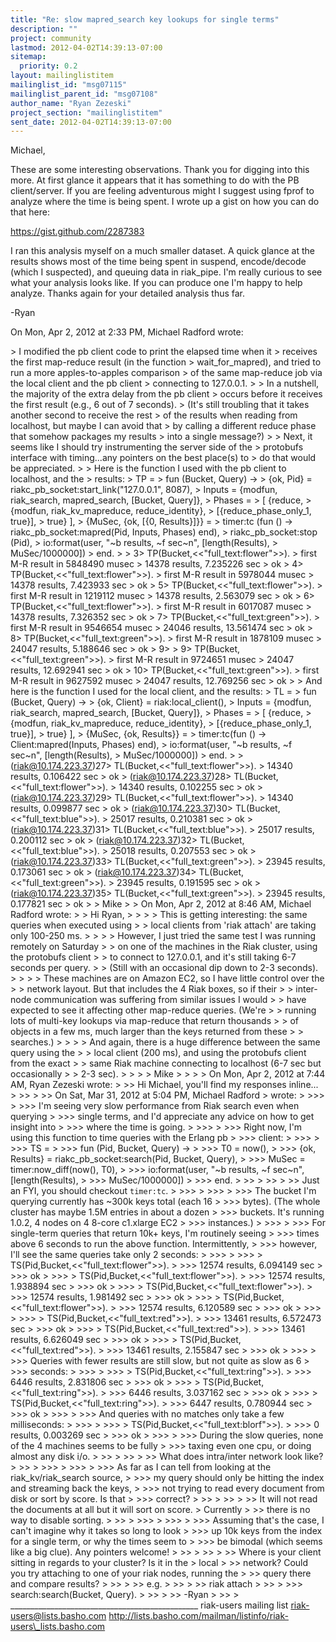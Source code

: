 ```yaml
---
title: "Re: slow mapred_search key lookups for single terms"
description: ""
project: community
lastmod: 2012-04-02T14:39:13-07:00
sitemap:
  priority: 0.2
layout: mailinglistitem
mailinglist_id: "msg07115"
mailinglist_parent_id: "msg07108"
author_name: "Ryan Zezeski"
project_section: "mailinglistitem"
sent_date: 2012-04-02T14:39:13-07:00
---
```



Michael,

These are some interesting observations. Thank you for digging into this
more. At first glance it appears that it has something to do with the PB
client/server. If you are feeling adventurous might I suggest using fprof
to analyze where the time is being spent. I wrote up a gist on how you can
do that here:

https://gist.github.com/2287383

I ran this analysis myself on a much smaller dataset. A quick glance at
the results shows most of the time being spent in suspend, encode/decode
(which I suspected), and queuing data in riak\_pipe. I'm really curious to
see what your analysis looks like. If you can produce one I'm happy to
help analyze. Thanks again for your detailed analysis thus far.

-Ryan



On Mon, Apr 2, 2012 at 2:33 PM, Michael Radford  wrote:

&gt; I modified the pb client code to print the elapsed time when it
&gt; receives the first map-reduce result (in the function
&gt; wait\_for\_mapred), and tried to run a more apples-to-apples comparison
&gt; of the same map-reduce job via the local client and the pb client
&gt; connecting to 127.0.0.1.
&gt;
&gt; In a nutshell, the majority of the extra delay from the pb client
&gt; occurs before it receives the first result (e.g., 6 out of 7 seconds).
&gt; (It's still troubling that it takes another second to receive the rest
&gt; of the results when reading from localhost, but maybe I can avoid that
&gt; by calling a different reduce phase that somehow packages my results
&gt; into a single message?)
&gt;
&gt; Next, it seems like I should try instrumenting the server side of the
&gt; protobufs interface with timing...any pointers on the best place(s) to
&gt; do that would be appreciated.
&gt;
&gt; Here is the function I used with the pb client to localhost, and the
&gt; results:
&gt; TP =
&gt; fun (Bucket, Query) -&gt;
&gt; {ok, Pid} = riakc\_pb\_socket:start\_link("127.0.0.1", 8087),
&gt; Inputs = {modfun, riak\_search, mapred\_search, [Bucket, Query]},
&gt; Phases =
&gt; [ {reduce,
&gt; {modfun, riak\_kv\_mapreduce, reduce\_identity},
&gt; [{reduce\_phase\_only\_1, true}],
&gt; true} ],
&gt; {MuSec, {ok, [{0, Results}]}} =
&gt; timer:tc (fun () -&gt; riakc\_pb\_socket:mapred(Pid, Inputs, Phases) end),
&gt; riakc\_pb\_socket:stop (Pid),
&gt; io:format(user, "~b results, ~f sec~n", [length(Results),
&gt; MuSec/1000000])
&gt; end.
&gt;
&gt; 3&gt; TP(Bucket,&lt;&lt;"full\_text:flower"&gt;&gt;).
&gt; first M-R result in 5848490 musec
&gt; 14378 results, 7.235226 sec
&gt; ok
&gt; 4&gt; TP(Bucket,&lt;&lt;"full\_text:flower"&gt;&gt;).
&gt; first M-R result in 5978044 musec
&gt; 14378 results, 7.423933 sec
&gt; ok
&gt; 5&gt; TP(Bucket,&lt;&lt;"full\_text:flower"&gt;&gt;).
&gt; first M-R result in 1219112 musec
&gt; 14378 results, 2.563079 sec
&gt; ok
&gt; 6&gt; TP(Bucket,&lt;&lt;"full\_text:flower"&gt;&gt;).
&gt; first M-R result in 6017087 musec
&gt; 14378 results, 7.326352 sec
&gt; ok
&gt; 7&gt; TP(Bucket,&lt;&lt;"full\_text:green"&gt;&gt;).
&gt; first M-R result in 9546654 musec
&gt; 24046 results, 13.561474 sec
&gt; ok
&gt; 8&gt; TP(Bucket,&lt;&lt;"full\_text:green"&gt;&gt;).
&gt; first M-R result in 1878109 musec
&gt; 24047 results, 5.188646 sec
&gt; ok
&gt; 9&gt;
&gt; 9&gt; TP(Bucket,&lt;&lt;"full\_text:green"&gt;&gt;).
&gt; first M-R result in 9724651 musec
&gt; 24047 results, 12.692941 sec
&gt; ok
&gt; 10&gt; TP(Bucket,&lt;&lt;"full\_text:green"&gt;&gt;).
&gt; first M-R result in 9627592 musec
&gt; 24047 results, 12.769256 sec
&gt; ok
&gt;
&gt; And here is the function I used for the local client, and the results:
&gt; TL =
&gt; fun (Bucket, Query) -&gt;
&gt; {ok, Client} = riak:local\_client(),
&gt; Inputs = {modfun, riak\_search, mapred\_search, [Bucket, Query]},
&gt; Phases =
&gt; [ {reduce,
&gt; {modfun, riak\_kv\_mapreduce, reduce\_identity},
&gt; [{reduce\_phase\_only\_1, true}],
&gt; true} ],
&gt; {MuSec, {ok, Results}} =
&gt; timer:tc(fun () -&gt; Client:mapred(Inputs, Phases) end),
&gt; io:format(user, "~b results, ~f sec~n", [length(Results),
&gt; MuSec/1000000])
&gt; end.
&gt;
&gt; (riak@10.174.223.37)27&gt; TL(Bucket,&lt;&lt;"full\_text:flower"&gt;&gt;).
&gt; 14340 results, 0.106422 sec
&gt; ok
&gt; (riak@10.174.223.37)28&gt; TL(Bucket,&lt;&lt;"full\_text:flower"&gt;&gt;).
&gt; 14340 results, 0.102255 sec
&gt; ok
&gt; (riak@10.174.223.37)29&gt; TL(Bucket,&lt;&lt;"full\_text:flower"&gt;&gt;).
&gt; 14340 results, 0.099877 sec
&gt; ok
&gt; (riak@10.174.223.37)30&gt; TL(Bucket,&lt;&lt;"full\_text:blue"&gt;&gt;).
&gt; 25017 results, 0.210381 sec
&gt; ok
&gt; (riak@10.174.223.37)31&gt; TL(Bucket,&lt;&lt;"full\_text:blue"&gt;&gt;).
&gt; 25017 results, 0.200112 sec
&gt; ok
&gt; (riak@10.174.223.37)32&gt; TL(Bucket,&lt;&lt;"full\_text:blue"&gt;&gt;).
&gt; 25018 results, 0.207553 sec
&gt; ok
&gt; (riak@10.174.223.37)33&gt; TL(Bucket,&lt;&lt;"full\_text:green"&gt;&gt;).
&gt; 23945 results, 0.173061 sec
&gt; ok
&gt; (riak@10.174.223.37)34&gt; TL(Bucket,&lt;&lt;"full\_text:green"&gt;&gt;).
&gt; 23945 results, 0.191595 sec
&gt; ok
&gt; (riak@10.174.223.37)35&gt; TL(Bucket,&lt;&lt;"full\_text:green"&gt;&gt;).
&gt; 23945 results, 0.177821 sec
&gt; ok
&gt;
&gt; Mike
&gt;
&gt; On Mon, Apr 2, 2012 at 8:46 AM, Michael Radford  wrote:
&gt; &gt; Hi Ryan,
&gt; &gt;
&gt; &gt; This is getting interesting: the same queries when executed using
&gt; &gt; local clients from 'riak attach' are taking only 100-250 ms.
&gt; &gt;
&gt; &gt; However, I just tried the same test I was running remotely on Saturday
&gt; &gt; on one of the machines in the Riak cluster, using the protobufs client
&gt; &gt; to connect to 127.0.0.1, and it's still taking 6-7 seconds per query.
&gt; &gt; (Still with an occasional dip down to 2-3 seconds).
&gt; &gt;
&gt; &gt; These machines are on Amazon EC2, so I have little control over the
&gt; &gt; network layout. But that includes the 4 Riak boxes, so if their
&gt; &gt; inter-node communication was suffering from similar issues I would
&gt; &gt; have expected to see it affecting other map-reduce queries. (We're
&gt; &gt; running lots of multi-key lookups via map-reduce that return thousands
&gt; &gt; of objects in a few ms, much larger than the keys returned from these
&gt; &gt; searches.)
&gt; &gt;
&gt; &gt; And again, there is a huge difference between the same query using the
&gt; &gt; local client (200 ms), and using the protobufs client from the exact
&gt; &gt; same Riak machine connecting to localhost (6-7 sec but occasionally
&gt; &gt; 2-3 sec).
&gt; &gt;
&gt; &gt; Mike
&gt; &gt;
&gt; &gt; On Mon, Apr 2, 2012 at 7:44 AM, Ryan Zezeski  wrote:
&gt; &gt;&gt; Hi Michael, you'll find my responses inline...
&gt; &gt;&gt;
&gt; &gt;&gt; On Sat, Mar 31, 2012 at 5:04 PM, Michael Radford 
&gt; wrote:
&gt; &gt;&gt;&gt;
&gt; &gt;&gt;&gt; I'm seeing very slow performance from Riak search even when querying
&gt; &gt;&gt;&gt; single terms, and I'd appreciate any advice on how to get insight into
&gt; &gt;&gt;&gt; where the time is going.
&gt; &gt;&gt;&gt;
&gt; &gt;&gt;&gt; Right now, I'm using this function to time queries with the Erlang pb
&gt; &gt;&gt;&gt; client:
&gt; &gt;&gt;&gt;
&gt; &gt;&gt;&gt; TS =
&gt; &gt;&gt;&gt; fun (Pid, Bucket, Query) -&gt;
&gt; &gt;&gt;&gt; T0 = now(),
&gt; &gt;&gt;&gt; {ok, Results} = riakc\_pb\_socket:search(Pid, Bucket, Query),
&gt; &gt;&gt;&gt; MuSec = timer:now\_diff(now(), T0),
&gt; &gt;&gt;&gt; io:format(user, "~b results, ~f sec~n", [length(Results),
&gt; &gt;&gt;&gt; MuSec/1000000])
&gt; &gt;&gt;&gt; end.
&gt; &gt;&gt;
&gt; &gt;&gt;
&gt; &gt;&gt; Just an FYI, you should checkout `timer:tc`.
&gt; &gt;&gt;&gt;
&gt; &gt;&gt;&gt;
&gt; &gt;&gt;&gt; The bucket I'm querying currently has ~300k keys total (each 16
&gt; &gt;&gt;&gt; bytes). (The whole cluster has maybe 1.5M entries in about a dozen
&gt; &gt;&gt;&gt; buckets. It's running 1.0.2, 4 nodes on 4 8-core c1.xlarge EC2
&gt; &gt;&gt;&gt; instances.)
&gt; &gt;&gt;&gt;
&gt; &gt;&gt;&gt; For single-term queries that return 10k+ keys, I'm routinely seeing
&gt; &gt;&gt;&gt; times above 6 seconds to run the above function. Intermittently,
&gt; &gt;&gt;&gt; however, I'll see the same queries take only 2 seconds:
&gt; &gt;&gt;&gt;
&gt; &gt;&gt;&gt; &gt; TS(Pid,Bucket,&lt;&lt;"full\_text:flower"&gt;&gt;).
&gt; &gt;&gt;&gt; 12574 results, 6.094149 sec
&gt; &gt;&gt;&gt; ok
&gt; &gt;&gt;&gt; &gt; TS(Pid,Bucket,&lt;&lt;"full\_text:flower"&gt;&gt;).
&gt; &gt;&gt;&gt; 12574 results, 1.938894 sec
&gt; &gt;&gt;&gt; ok
&gt; &gt;&gt;&gt; &gt; TS(Pid,Bucket,&lt;&lt;"full\_text:flower"&gt;&gt;).
&gt; &gt;&gt;&gt; 12574 results, 1.981492 sec
&gt; &gt;&gt;&gt; ok
&gt; &gt;&gt;&gt; &gt; TS(Pid,Bucket,&lt;&lt;"full\_text:flower"&gt;&gt;).
&gt; &gt;&gt;&gt; 12574 results, 6.120589 sec
&gt; &gt;&gt;&gt; ok
&gt; &gt;&gt;&gt;
&gt; &gt;&gt;&gt; &gt; TS(Pid,Bucket,&lt;&lt;"full\_text:red"&gt;&gt;).
&gt; &gt;&gt;&gt; 13461 results, 6.572473 sec
&gt; &gt;&gt;&gt; ok
&gt; &gt;&gt;&gt; &gt; TS(Pid,Bucket,&lt;&lt;"full\_text:red"&gt;&gt;).
&gt; &gt;&gt;&gt; 13461 results, 6.626049 sec
&gt; &gt;&gt;&gt; ok
&gt; &gt;&gt;&gt; &gt; TS(Pid,Bucket,&lt;&lt;"full\_text:red"&gt;&gt;).
&gt; &gt;&gt;&gt; 13461 results, 2.155847 sec
&gt; &gt;&gt;&gt; ok
&gt; &gt;&gt;&gt;
&gt; &gt;&gt;&gt; Queries with fewer results are still slow, but not quite as slow as 6
&gt; &gt;&gt;&gt; seconds:
&gt; &gt;&gt;&gt;
&gt; &gt;&gt;&gt; &gt; TS(Pid,Bucket,&lt;&lt;"full\_text:ring"&gt;&gt;).
&gt; &gt;&gt;&gt; 6446 results, 2.831806 sec
&gt; &gt;&gt;&gt; ok
&gt; &gt;&gt;&gt; &gt; TS(Pid,Bucket,&lt;&lt;"full\_text:ring"&gt;&gt;).
&gt; &gt;&gt;&gt; 6446 results, 3.037162 sec
&gt; &gt;&gt;&gt; ok
&gt; &gt;&gt;&gt; &gt; TS(Pid,Bucket,&lt;&lt;"full\_text:ring"&gt;&gt;).
&gt; &gt;&gt;&gt; 6447 results, 0.780944 sec
&gt; &gt;&gt;&gt; ok
&gt; &gt;&gt;&gt;
&gt; &gt;&gt;&gt; And queries with no matches only take a few milliseconds:
&gt; &gt;&gt;&gt;
&gt; &gt;&gt;&gt; &gt; TS(Pid,Bucket,&lt;&lt;"full\_text:blorf"&gt;&gt;).
&gt; &gt;&gt;&gt; 0 results, 0.003269 sec
&gt; &gt;&gt;&gt; ok
&gt; &gt;&gt;&gt;
&gt; &gt;&gt;&gt; During the slow queries, none of the 4 machines seems to be fully
&gt; &gt;&gt;&gt; taxing even one cpu, or doing almost any disk i/o.
&gt; &gt;&gt;
&gt; &gt;&gt;
&gt; &gt;&gt; What does intra/inter network look like?
&gt; &gt;&gt;
&gt; &gt;&gt;&gt;
&gt; &gt;&gt;&gt;
&gt; &gt;&gt;&gt; As far as I can tell from looking at the riak\_kv/riak\_search source,
&gt; &gt;&gt;&gt; my query should only be hitting the index and streaming back the keys,
&gt; &gt;&gt;&gt; not trying to read every document from disk or sort by score. Is that
&gt; &gt;&gt;&gt; correct?
&gt; &gt;&gt;
&gt; &gt;&gt;
&gt; &gt;&gt; It will not read the documents at all but it will sort on score.
&gt; Currently
&gt; &gt;&gt; there is no way to disable sorting.
&gt; &gt;&gt;
&gt; &gt;&gt;&gt;
&gt; &gt;&gt;&gt;
&gt; &gt;&gt;&gt; Assuming that's the case, I can't imagine why it takes so long to look
&gt; &gt;&gt;&gt; up 10k keys from the index for a single term, or why the times seem to
&gt; &gt;&gt;&gt; be bimodal (which seems like a big clue). Any pointers welcome!
&gt; &gt;&gt;
&gt; &gt;&gt;
&gt; &gt;&gt; Where is your client sitting in regards to your cluster? Is it in the
&gt; local
&gt; &gt;&gt; network? Could you try attaching to one of your riak nodes, running the
&gt; &gt;&gt; query there and compare results?
&gt; &gt;&gt;
&gt; &gt;&gt; e.g.
&gt; &gt;&gt;
&gt; &gt;&gt; riak attach
&gt; &gt;&gt;
&gt; &gt;&gt;&gt; search:search(Bucket, Query).
&gt; &gt;&gt;
&gt; &gt;&gt; -Ryan
&gt; &gt;&gt;
&gt;
\_\_\_\_\_\_\_\_\_\_\_\_\_\_\_\_\_\_\_\_\_\_\_\_\_\_\_\_\_\_\_\_\_\_\_\_\_\_\_\_\_\_\_\_\_\_\_
riak-users mailing list
riak-users@lists.basho.com
http://lists.basho.com/mailman/listinfo/riak-users\_lists.basho.com

